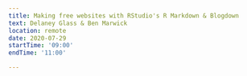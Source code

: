 ```yaml
---
title: Making free websites with RStudio's R Markdown & Blogdown
text: Delaney Glass & Ben Marwick 
location: remote
date: 2020-07-29
startTime: '09:00'
endTime: '11:00'

---
```

